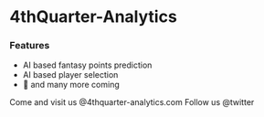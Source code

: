 # 4thQuarter-Analytics

### Features
  - AI based fantasy points prediction
  - AI based player selection
  - 🌈 and many more coming 

Come and visit us @4thquarter-analytics.com 
Follow us @twitter 

   [4thquarter-analytics.com]: <http://4thquarter-analytics.com>
   [twitter]: <https://twitter.com/4thquarterCom>
